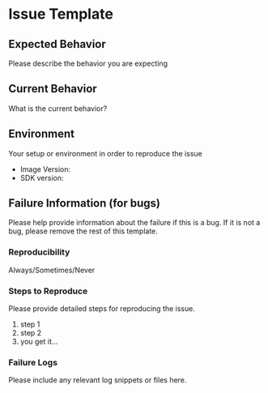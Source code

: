 # Issue Template

## Expected Behavior

Please describe the behavior you are expecting

## Current Behavior

What is the current behavior?

## Environment

Your setup or environment in order to reproduce the issue

* Image Version:
* SDK version:

## Failure Information (for bugs)

Please help provide information about the failure if this is a bug. If it is not a bug, please remove the rest of this template.

### Reproducibility

Always/Sometimes/Never

### Steps to Reproduce

Please provide detailed steps for reproducing the issue.

1. step 1
2. step 2
3. you get it...

### Failure Logs

Please include any relevant log snippets or files here.
